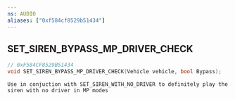 ```yaml
---
ns: AUDIO
aliases: ["0xf584cf8529b51434"]
---
```

## SET_SIREN_BYPASS_MP_DRIVER_CHECK

```c
// 0xF584CF8529B51434
void SET_SIREN_BYPASS_MP_DRIVER_CHECK(Vehicle vehicle, bool Bypass);
```

```
Use in conjuction with SET_SIREN_WITH_NO_DRIVER to definitely play the siren with no driver in MP modes
```
